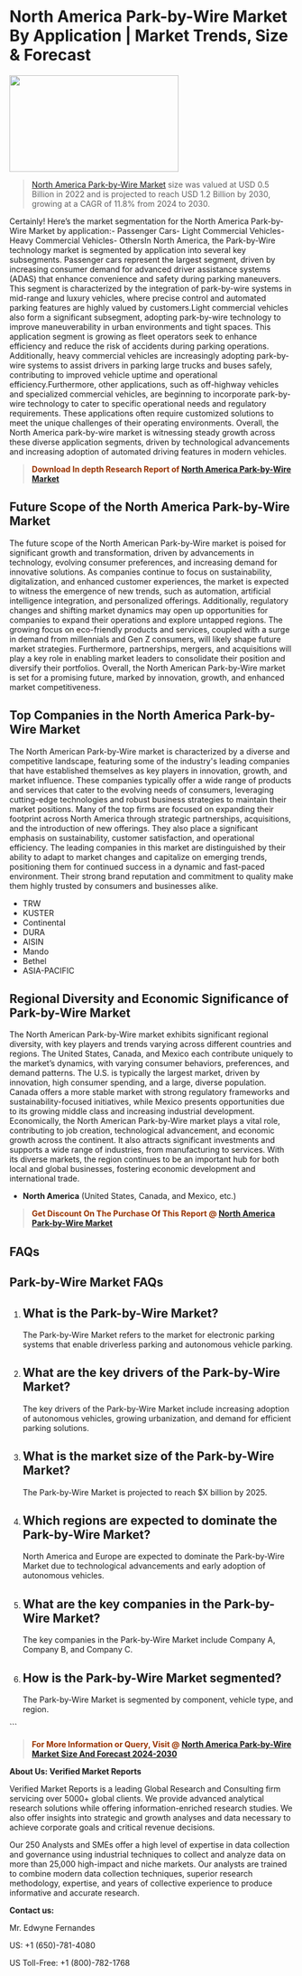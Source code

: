 <p><h1>North America Park-by-Wire Market By Application | Market Trends, Size & Forecast</h1><p><img class="aligncenter size-medium wp-image-105565" src="https://ffe5etoiles.com/wp-content/uploads/2025/01/MST7-300x171.png" alt="" width="300" height="171" /></p><blockquote><p><a href="https://www.verifiedmarketreports.com/download-sample/?rid=377734&utm_source=Github-NA&utm_medium=389" target="_blank">North America Park-by-Wire Market</a> size was valued at USD 0.5 Billion in 2022 and is projected to reach USD 1.2 Billion by 2030, growing at a CAGR of 11.8% from 2024 to 2030.</p></blockquote>Certainly! Here’s the market segmentation for the North America Park-by-Wire Market by application:- Passenger Cars- Light Commercial Vehicles- Heavy Commercial Vehicles- OthersIn North America, the Park-by-Wire technology market is segmented by application into several key subsegments. Passenger cars represent the largest segment, driven by increasing consumer demand for advanced driver assistance systems (ADAS) that enhance convenience and safety during parking maneuvers. This segment is characterized by the integration of park-by-wire systems in mid-range and luxury vehicles, where precise control and automated parking features are highly valued by customers.Light commercial vehicles also form a significant subsegment, adopting park-by-wire technology to improve maneuverability in urban environments and tight spaces. This application segment is growing as fleet operators seek to enhance efficiency and reduce the risk of accidents during parking operations. Additionally, heavy commercial vehicles are increasingly adopting park-by-wire systems to assist drivers in parking large trucks and buses safely, contributing to improved vehicle uptime and operational efficiency.Furthermore, other applications, such as off-highway vehicles and specialized commercial vehicles, are beginning to incorporate park-by-wire technology to cater to specific operational needs and regulatory requirements. These applications often require customized solutions to meet the unique challenges of their operating environments. Overall, the North America park-by-wire market is witnessing steady growth across these diverse application segments, driven by technological advancements and increasing adoption of automated driving features in modern vehicles.</p><blockquote><p><span style="color: #993300;"><strong>Download In depth Research Report of <a href="https://www.verifiedmarketreports.com/download-sample/?rid=377734&utm_source=Github-NA&utm_medium=389">North America Park-by-Wire Market</a></strong></span></p></blockquote><h2>Future Scope of the North America Park-by-Wire Market</h2><p>The future scope of the North American Park-by-Wire market is poised for significant growth and transformation, driven by advancements in technology, evolving consumer preferences, and increasing demand for innovative solutions. As companies continue to focus on sustainability, digitalization, and enhanced customer experiences, the market is expected to witness the emergence of new trends, such as automation, artificial intelligence integration, and personalized offerings. Additionally, regulatory changes and shifting market dynamics may open up opportunities for companies to expand their operations and explore untapped regions. The growing focus on eco-friendly products and services, coupled with a surge in demand from millennials and Gen Z consumers, will likely shape future market strategies. Furthermore, partnerships, mergers, and acquisitions will play a key role in enabling market leaders to consolidate their position and diversify their portfolios. Overall, the North American Park-by-Wire market is set for a promising future, marked by innovation, growth, and enhanced market competitiveness.</p><h2>Top Companies in the North America Park-by-Wire Market</h2><p>The North American Park-by-Wire market is characterized by a diverse and competitive landscape, featuring some of the industry's leading companies that have established themselves as key players in innovation, growth, and market influence. These companies typically offer a wide range of products and services that cater to the evolving needs of consumers, leveraging cutting-edge technologies and robust business strategies to maintain their market positions. Many of the top firms are focused on expanding their footprint across North America through strategic partnerships, acquisitions, and the introduction of new offerings. They also place a significant emphasis on sustainability, customer satisfaction, and operational efficiency. The leading companies in this market are distinguished by their ability to adapt to market changes and capitalize on emerging trends, positioning them for continued success in a dynamic and fast-paced environment. Their strong brand reputation and commitment to quality make them highly trusted by consumers and businesses alike.</p><p><ul><li>TRW </li><li> KUSTER </li><li> Continental </li><li> DURA </li><li> AISIN </li><li> Mando </li><li> Bethel </li><li> ASIA-PACIFIC</li></ul></p><h2>Regional Diversity and Economic Significance of Park-by-Wire Market</h2><p>The North American Park-by-Wire market exhibits significant regional diversity, with key players and trends varying across different countries and regions. The United States, Canada, and Mexico each contribute uniquely to the market’s dynamics, with varying consumer behaviors, preferences, and demand patterns. The U.S. is typically the largest market, driven by innovation, high consumer spending, and a large, diverse population. Canada offers a more stable market with strong regulatory frameworks and sustainability-focused initiatives, while Mexico presents opportunities due to its growing middle class and increasing industrial development. Economically, the North American Park-by-Wire market plays a vital role, contributing to job creation, technological advancement, and economic growth across the continent. It also attracts significant investments and supports a wide range of industries, from manufacturing to services. With its diverse markets, the region continues to be an important hub for both local and global businesses, fostering economic development and international trade.</p><ul> <li><strong>North America</strong> (United States, Canada, and Mexico, etc.)</li></ul><blockquote><p><span style="color: #993300;"><strong>Get Discount On The Purchase Of This Report @ <a href="https://www.verifiedmarketreports.com/ask-for-discount/?rid=377734&utm_source=Github-NA&utm_medium=389">North America Park-by-Wire Market</a></strong></span></p></blockquote><h2>FAQs</h2><p> <h2>Park-by-Wire Market FAQs</h1> <ol> <li> <h2>What is the Park-by-Wire Market?</div><div></h2> <p>The Park-by-Wire Market refers to the market for electronic parking systems that enable driverless parking and autonomous vehicle parking.</p> </li> <li> <h2>What are the key drivers of the Park-by-Wire Market?</div><div></h2> <p>The key drivers of the Park-by-Wire Market include increasing adoption of autonomous vehicles, growing urbanization, and demand for efficient parking solutions.</p> </li> <li> <h2>What is the market size of the Park-by-Wire Market?</div><div></h2> <p>The Park-by-Wire Market is projected to reach $X billion by 2025.</p> </li> <li> <h2>Which regions are expected to dominate the Park-by-Wire Market?</div><div></h2> <p>North America and Europe are expected to dominate the Park-by-Wire Market due to technological advancements and early adoption of autonomous vehicles.</p> </li> <li> <h2>What are the key companies in the Park-by-Wire Market?</div><div></h2> <p>The key companies in the Park-by-Wire Market include Company A, Company B, and Company C.</p> </li> <li> <h2>How is the Park-by-Wire Market segmented?</div><div></h2> <p>The Park-by-Wire Market is segmented by component, vehicle type, and region.</p> </li> <!-- Add more FAQs and answers here --> </ol></body></html>```</p><blockquote><p><span style="color: #993300;"><strong>For More Information or Query, Visit @ <a href="https://www.verifiedmarketreports.com/product/park-by-wire-market/">North America Park-by-Wire Market Size And Forecast 2024-2030</a></strong></span></p></blockquote><p><strong>About Us: Verified Market Reports</strong></p><p>Verified Market Reports is a leading Global Research and Consulting firm servicing over 5000+ global clients. We provide advanced analytical research solutions while offering information-enriched research studies. We also offer insights into strategic and growth analyses and data necessary to achieve corporate goals and critical revenue decisions.</p><p>Our 250 Analysts and SMEs offer a high level of expertise in data collection and governance using industrial techniques to collect and analyze data on more than 25,000 high-impact and niche markets. Our analysts are trained to combine modern data collection techniques, superior research methodology, expertise, and years of collective experience to produce informative and accurate research.</p><p><strong>Contact us:</strong></p><p>Mr. Edwyne Fernandes</p><p>US: +1 (650)-781-4080</p><p>US Toll-Free: +1 (800)-782-1768</p>
